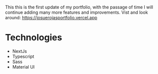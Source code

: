 This this is the first update of my portfolio, with the passage of time I will continue adding many more features and improvements.
Vist and look around: https://josuerojasportfolio.vercel.app

# Technologies

- NextJs
- Typescript
- Sass
- Material UI
